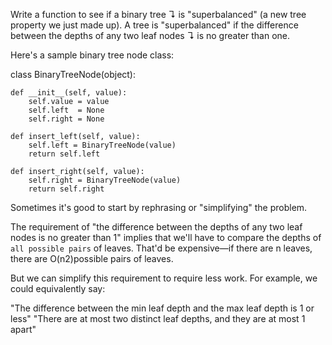 Write a function to see if a binary tree ↴ is "superbalanced" (a new tree property we just made up).
A tree is "superbalanced" if the difference between the depths of any two leaf nodes ↴ is no greater than one.

Here's a sample binary tree node class:

  class BinaryTreeNode(object):

    def __init__(self, value):
        self.value = value
        self.left  = None
        self.right = None

    def insert_left(self, value):
        self.left = BinaryTreeNode(value)
        return self.left

    def insert_right(self, value):
        self.right = BinaryTreeNode(value)
        return self.right
 
Sometimes it's good to start by rephrasing or "simplifying" the problem.

The requirement of "the difference between the depths of any two leaf nodes is no greater than 1" implies that we'll have to compare the depths of `all possible pairs` of leaves. That'd be expensive—if there are 
n leaves, there are O(n2)possible pairs of leaves.

But we can simplify this requirement to require less work. For example, we could equivalently say:

"The difference between the min leaf depth and the max leaf depth is 1 or less"
"There are at most two distinct leaf depths, and they are at most 1 apart"
